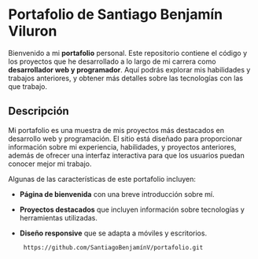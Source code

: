# Portafolio de Santiago Benjamín Viluron

Bienvenido a mi **portafolio** personal. Este repositorio contiene el código y los proyectos que he desarrollado a lo largo de mi carrera como **desarrollador web y programador**. Aquí podrás explorar mis habilidades y trabajos anteriores, y obtener más detalles sobre las tecnologías con las que trabajo.

## Descripción

Mi portafolio es una muestra de mis proyectos más destacados en desarrollo web y programación. El sitio está diseñado para proporcionar información sobre mi experiencia, habilidades, y proyectos anteriores, además de ofrecer una interfaz interactiva para que los usuarios puedan conocer mejor mi trabajo.

Algunas de las características de este portafolio incluyen:

- **Página de bienvenida** con una breve introducción sobre mí.
- **Proyectos destacados** que incluyen información sobre tecnologías y herramientas utilizadas.
- **Diseño responsive** que se adapta a móviles y escritorios.

  ```bash
   https://github.com/SantiagoBenjamínV/portafolio.git
